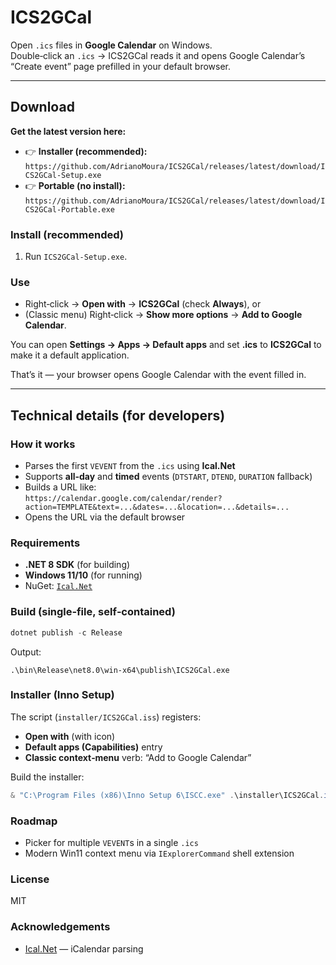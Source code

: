 # ICS2GCal

Open `.ics` files in **Google Calendar** on Windows.  
Double‑click an `.ics` → ICS2GCal reads it and opens Google Calendar’s “Create event” page prefilled in your default browser.

---

## Download

**Get the latest version here:**  
- 👉 **Installer (recommended):**  
  `https://github.com/AdrianoMoura/ICS2GCal/releases/latest/download/ICS2GCal-Setup.exe`
- 👉 **Portable (no install):**  
  `https://github.com/AdrianoMoura/ICS2GCal/releases/latest/download/ICS2GCal-Portable.exe`


### Install (recommended)
1. Run `ICS2GCal-Setup.exe`.

### Use
- Right‑click → **Open with** → **ICS2GCal** (check **Always**), or  
- (Classic menu) Right‑click → **Show more options** → **Add to Google Calendar**.


You can open **Settings → Apps → Default apps** and set **.ics** to **ICS2GCal** to make it a default application.

That’s it — your browser opens Google Calendar with the event filled in.

---

## Technical details (for developers)

### How it works
- Parses the first `VEVENT` from the `.ics` using **Ical.Net**
- Supports **all‑day** and **timed** events (`DTSTART`, `DTEND`, `DURATION` fallback)
- Builds a URL like:  
  `https://calendar.google.com/calendar/render?action=TEMPLATE&text=...&dates=...&location=...&details=...`
- Opens the URL via the default browser

### Requirements
- **.NET 8 SDK** (for building)
- **Windows 11/10** (for running)
- NuGet: [`Ical.Net`](https://www.nuget.org/packages/Ical.Net)

### Build (single‑file, self‑contained)
```powershell
dotnet publish -c Release
```
Output:
```
.\bin\Release\net8.0\win-x64\publish\ICS2GCal.exe
```

### Installer (Inno Setup)
The script (`installer/ICS2GCal.iss`) registers:
- **Open with** (with icon)
- **Default apps (Capabilities)** entry
- **Classic context‑menu** verb: “Add to Google Calendar”

Build the installer:
```powershell
& "C:\Program Files (x86)\Inno Setup 6\ISCC.exe" .\installer\ICS2GCal.iss
```

### Roadmap
- Picker for multiple `VEVENT`s in a single `.ics`  
- Modern Win11 context menu via `IExplorerCommand` shell extension

### License
MIT

### Acknowledgements
- [Ical.Net](https://github.com/rianjs/ical.net) — iCalendar parsing
